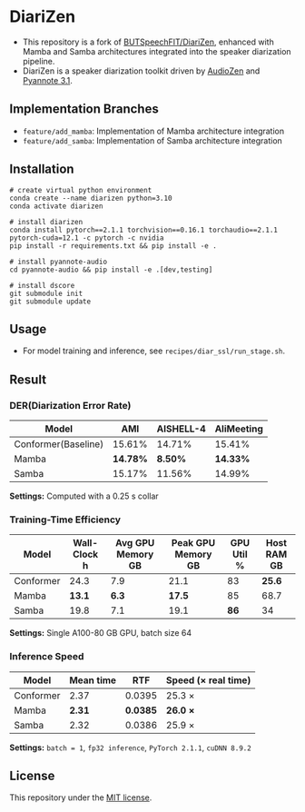 # DiariZen
- This repository is a fork of [BUTSpeechFIT/DiariZen](https://github.com/BUTSpeechFIT/DiariZen), enhanced with Mamba and Samba architectures integrated into the speaker diarization pipeline.
- DiariZen is a speaker diarization toolkit driven by [AudioZen](https://github.com/haoxiangsnr/spiking-fullsubnet) and [Pyannote 3.1](https://huggingface.co/pyannote/speaker-diarization-3.1).

## Implementation Branches
- `feature/add_mamba`: Implementation of Mamba architecture integration
- `feature/add_samba`: Implementation of Samba architecture integration


## Installation
```
# create virtual python environment
conda create --name diarizen python=3.10
conda activate diarizen

# install diarizen 
conda install pytorch==2.1.1 torchvision==0.16.1 torchaudio==2.1.1 pytorch-cuda=12.1 -c pytorch -c nvidia
pip install -r requirements.txt && pip install -e .

# install pyannote-audio
cd pyannote-audio && pip install -e .[dev,testing]

# install dscore
git submodule init
git submodule update
```

## Usage
- For model training and inference, see `recipes/diar_ssl/run_stage.sh`.

## Result

### DER(Diarization Error Rate)

| Model | AMI  | AISHELL-4  | AliMeeting  |
|-------|----------|----------------|-----------------|
| Conformer(Baseline) | 15.61% | 14.71% | 15.41% |
| Mamba | **14.78%** | **8.50%** | **14.33%** |
| Samba | 15.17% | 11.56% | 14.99% |

**Settings:** Computed with a 0.25 s collar

### Training-Time Efficiency

| Model | Wall-Clock h | Avg GPU Memory GB | Peak GPU Memory GB | GPU Util % | Host RAM GB |
|-------|--------------|-------------------|-------------------|------------|-------------|
| Conformer | 24.3 | 7.9 | 21.1 | 83 | **25.6** |
| Mamba | **13.1** | **6.3** | **17.5** | 85 | 68.7 |
| Samba | 19.8 | 7.1 | 19.1 | **86** | 34 |

**Settings:** Single A100-80 GB GPU, batch size 64

### Inference Speed

| Model | Mean time | RTF | Speed (× real time) |
|-------|-----------|-----|---------------------|
| Conformer | 2.37 | 0.0395 | 25.3 × |
| Mamba | **2.31** | **0.0385** | **26.0 ×** |
| Samba | 2.32 | 0.0386 | 25.9 × |

**Settings:** `batch = 1`, `fp32 inference`, `PyTorch 2.1.1`, `cuDNN 8.9.2`

## License
This repository under the [MIT license](https://github.com/BUTSpeechFIT/DiariZen/blob/main/LICENSE).

